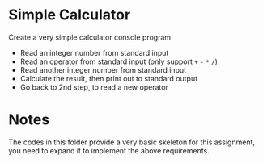# Simple Calculator

Create a very simple calculator console program

- Read an integer number from standard input
- Read an operator from standard input (only support `+` `-` `*` `/`)
- Read another integer number from standard input
- Calculate the result, then print out to standard output
- Go back to 2nd step, to read a new operator

# Notes

The codes in this folder provide a very basic skeleton for this assignment, you need to expand it to implement the above requirements.
